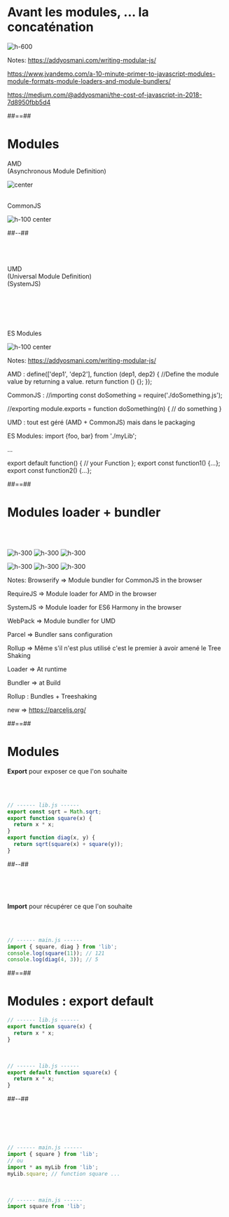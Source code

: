 <!-- .slide: class="full-center" -->

# Avant les modules, ... la concaténation

![h-600](./assets/images/Modules_00.png)

Notes:
https://addyosmani.com/writing-modular-js/

https://www.jvandemo.com/a-10-minute-primer-to-javascript-modules-module-formats-module-loaders-and-module-bundlers/

https://medium.com/@addyosmani/the-cost-of-javascript-in-2018-7d8950fbb5d4

##==##

<!-- .slide: class="two-column" -->

# Modules

AMD <!-- .element: class="text-center" -->
<br/>
(Asynchronous Module Definition)

![center](./assets/images/Modules_01_Require.js.png)
<br><br>

CommonJS <!-- .element: class="text-center" -->

![h-100 center](./assets/images/Modules_01_NodeJs.png)

##--##

<br><br><br>
UMD <!-- .element: class="text-center" -->
<br>
(Universal Module Definition)
<br/>
(SystemJS)

<br><br><br><br>

ES Modules <!-- .element: class="text-center" -->

![h-100 center](./assets/images/jsm-logo.png)

Notes:
https://addyosmani.com/writing-modular-js/

AMD :
define(['dep1', 'dep2'], function (dep1, dep2) {
//Define the module value by returning a value.
return function () {};
});

CommonJS :
//importing
const doSomething = require('./doSomething.js');

//exporting
module.exports = function doSomething(n) {
// do something
}

UMD : tout est géré (AMD + CommonJS) mais dans le packaging

ES Modules:
import {foo, bar} from './myLib';

...

export default function() {
// your Function
};
export const function1() {...};
export const function2() {...};

##==##

<!-- .slide: class="flex-row"-->

# Modules loader + bundler

<br/><br/>

![h-300](./assets/images/Modules_02_Webpack.png)
![h-300](./assets/images/Modules_02_Rollup.png)
![h-300](./assets/images/Modules_02_Browserify.png)

![h-300](./assets/images/Modules_01_Require.js.png)
![h-300](./assets/images/Modules_02_Parcel.png)
![h-300](./assets/images/Modules_02_SystemJS.png)

Notes:
Browserify => Module bundler for CommonJS in the browser

RequireJS => Module loader for AMD in the browser

SystemJS => Module loader for ES6 Harmony in the browser

WebPack => Module bundler for UMD

Parcel => Bundler sans configuration

Rollup => Même s'il n'est plus utilisé c'est le premier à avoir amené le Tree Shaking

Loader => At runtime

Bundler => at Build

Rollup : Bundles + Treeshaking

new =>
https://parceljs.org/

##==##

<!-- .slide: class="two-column with-code" -->

# Modules

**Export** pour exposer ce que l'on souhaite

<br/><br/>

```javascript
// ------ lib.js ------
export const sqrt = Math.sqrt;
export function square(x) {
  return x * x;
}
export function diag(x, y) {
  return sqrt(square(x) + square(y));
}
```

##--##

<!-- .slide: class="with-code" -->

<br><br><br>

**Import** pour récupérer ce que l'on souhaite

<!-- .element: class="fragment" data-fragment-index=1 -->

<br/>
<br/>

```javascript
// ------ main.js ------
import { square, diag } from 'lib';
console.log(square(11)); // 121
console.log(diag(4, 3)); // 5
```

<!-- .element: class="fragment" data-fragment-index=1 -->

##==##

<!-- .slide: class="two-column with-code" -->

# Modules : export default

```javascript
// ------ lib.js ------
export function square(x) {
  return x * x;
}
```

<br/>

```javascript
// ------ lib.js ------
export default function square(x) {
  return x * x;
}
```

##--##

<!-- .slide: class="with-code" -->

<br><br><br><br>

```javascript
// ------ main.js ------
import { square } from 'lib';
// ou
import * as myLib from 'lib';
myLib.square; // function square ...
```

<!-- .element: class="fragment" -->

<br/>

```javascript
// ------ main.js ------
import square from 'lib';
```

<!-- .element: class="fragment" -->
